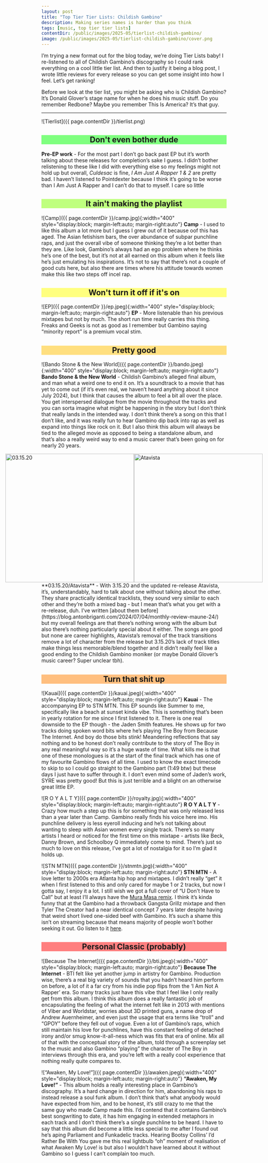 ```yaml
---
layout: post
title: "Top Tier Tier Lists: Childish Gambino"
description: Making series names is harder than you think
tags: [music, top tier tier lists]
contentDir: /public/images/2025-05/tierlist-childish-gambino/
image: /public/images/2025-05/tierlist-childish-gambino/cover.png
---
```


I’m trying a new format out for the blog today, we’re doing Tier Lists baby! I re-listened to all of Childish Gambino’s discography so I could rank everything on a cool little tier list. And then to justify it being a blog post, I wrote little reviews for every release so you can get some insight into how I feel. Let’s get ranking! 

Before we look at the tier list, you might be asking who is Childish Gambino? It’s Donald Glover’s stage name for when he does his music stuff. Do you remember Redbone? Maybe you remember This Is America? It’s that guy. 

<hr>

![Tierlist]({{ page.contentDir }}/tierlist.png)

<h2 style="background-color: #7fff7f; text-align: center;"> Don't even bother dude</h2>

**Pre-EP work** - For the most part I don’t go back past EP but it’s worth talking about these releases for completion’s sake I guess. I didn’t bother relistening to these like I did with everything else so my feelings might not hold up but overall, _Culdesac_ is fine, _I Am Just A Rapper 1 & 2_ are pretty bad. I haven’t listened to Pointdexter because I think it’s going to be worse than I Am Just A Rapper and I can’t do that to myself. I care so little 

<h2 style="background-color: #bfff7f; text-align: center;">It ain't making the playlist</h2>

![Camp]({{ page.contentDir }}/camp.jpg){:width="400" style="display:block; margin-left:auto; margin-right:auto"}
**Camp** - I used to like this album a lot more but I guess I grew out of it because oof this has aged. The Asian fetishism bars, the over abundance of subpar punchline raps, and just the overall vibe of someone thinking they’re a lot better than they are. Like look, Gambino’s always had an ego problem where he thinks he’s one of the best, but it’s not at all earned on this album when it feels like he’s just emulating his inspirations. It’s not to say that there’s not a couple of good cuts here, but also there are times where his attitude towards women make this like two steps off incel rap.

<h2 style="background-color: #ffff7f; text-align: center;">Won't turn it off if it's on</h2>

![EP]({{ page.contentDir }}/ep.jpeg){:width="400" style="display:block; margin-left:auto; margin-right:auto"}
**EP** - More listenable than his previous mixtapes but not by much. The short run time really carries this thing. Freaks and Geeks is not as good as I remember but Gambino saying “minority report” is a premium vocal stim. 

<h2 style="background-color: #ffdf7f; text-align: center;">Pretty good</h2>

![Bando Stone & the New World]({{ page.contentDir }}/bando.jpeg){:width="400" style="display:block; margin-left:auto; margin-right:auto"}
**Bando Stone & the New World** - Childish Gambino’s alleged final album, and man what a weird one to end it on. It’s a soundtrack to a movie that has yet to come  out (if it’s even real, we haven’t heard anything about it since July 2024), but I think that causes the album to feel a bit all over the place. You get interspersed dialogue from the movie throughout the tracks and you can sorta imagine what might be happening in the story but I don’t think that really lands in the intended way. I don’t think there’s a song on this that I don’t like, and it was really fun to hear Gambino dip back into rap as well as expand into things like rock on it. But I also think this album will always be tied to the alleged movie as opposed to being a standalone album, and that’s also a really weird way to end a music career that’s been going on for nearly 20 years. 


<div style="display: flex; justify-content: center;">
    <img src="{{ page.contentDir }}/31520.jpeg" alt="03.15.20" style="width: 350px;">
    <img src="{{ page.contentDir }}/atavista.jpeg" alt="Atavista" style="width: 350px;">
</div>
**03.15.20/Atavista** - With 3.15.20 and the updated re-release Atavista, it’s, understandably, hard to talk about one without talking about the other. They share practically identical tracklists, they sound very similar to each other and they’re both a mixed bag - but I mean that’s what you get with a re-release, duh. I’ve written [about them before](https://blog.antonbriganti.com/2024/07/04/monthly-review-maune-24/) but my overall feelings are that there’s nothing wrong with the album but also there’s nothing particularly special about it either. The songs are good but none are career highlights, Atavista’s removal of the track transitions remove a lot of character from the release but 3.15.20’s lack of track titles make things less memorable/blend together and it didn’t really feel like a good ending to the Childish Gambino moniker (or maybe Donald Glover’s music career? Super unclear tbh).

<h2 style="background-color: #ffbf7f; text-align: center;">Turn that shit up</h2>

![Kauai]({{ page.contentDir }}/kauai.jpeg){:width="400" style="display:block; margin-left:auto; margin-right:auto"}
**Kauai** - The accompanying EP to STN MTN. This EP sounds like Summer to me, specifically like a beach at sunset kinda vibe. This is something that’s been in yearly rotation for me since I first listened to it. There is one real downside to the EP though - the Jaden Smith features. He shows up for two tracks doing spoken word bits where he’s playing The Boy from Because The Internet. And boy do those bits stink! Meandering reflections that say nothing and to be honest don’t really contribute to the story of The Boy in any real meaningful way so it’s a huge waste of time. What kills me is that one of these monologues is at the start of the final track which has one of my favourite Gambino flows of all time. I used to know the exact timecode to skip to so I could go straight to the Gambino part (1:49 btw) but these days I just have to suffer through it. I don’t even mind some of Jaden’s work, SYRE was pretty good! But this is just terrible and a blight on an otherwise great little EP. 

![R O Y A L T Y]({{ page.contentDir }}/royalty.jpg){:width="400" style="display:block; margin-left:auto; margin-right:auto"}
**R O Y A L T Y** - Crazy how much a step up this is for something that was only released less than a year later than Camp. Gambino really finds his voice here imo. His punchline delivery is less eyeroll inducing and he’s not talking about wanting to sleep with Asian women every single track. There’s so many artists I heard or noticed for the first time on this mixtape - artists like Beck, Danny Brown, and Schoolboy Q immediately come to mind. There’s just so much to love on this release, I’ve got a lot of nostalgia for it so I’m glad it holds up. 

![STN MTN]({{ page.contentDir }}/stnmtn.jpg){:width="400" style="display:block; margin-left:auto; margin-right:auto"}
**STN MTN** - A love letter to 2000s era Atlanta hip hop and mixtapes. I didn’t really “get” it when I first listened to this and only cared for maybe 1 or 2 tracks, but now I gotta say, I enjoy it a lot. I still wish we got a full cover of “U Don't Have to Call” but at least I’ll always have the [Mura Masa remix](LINK). I think it’s kinda funny that at the Gambino had a throwback Gangsta Grillz mixtape and then Tyler The Creator had a near identical concept 7 years later despite having that weird short lived one-sided beef with Gambino. It’s such a shame this isn’t on streaming because that means majority of people won’t bother seeking it out. Go listen to it [here](https://www.youtube.com/watch?v=OW9N0jwWUgw).

<h2 style="background-color: #ff7f7f; text-align: center;">Personal Classic (probably)</h2>

![Because The Internet]({{ page.contentDir }}/bti.jpeg){:width="400" style="display:block; margin-left:auto; margin-right:auto"}
**Because The Internet** - BTI felt like yet another jump in artistry for Gambino. Production wise, there’s a real big variety of sounds that you hadn’t heard him perform on before, a lot of it a far cry from his indie pop flips from the ‘I Am Not A Rapper’ era. So many tracks just have this vibe that I feel like I only really get from this album. I think this album does a really fantastic job of encapsulating the feeling of what the internet felt like in 2013 with mentions of Viber and Worldstar, worries about 3D printed guns, a name drop of Andrew Auernheimer, and even just the usage that era terms like “troll” and “GPOY” before they fell out of vogue. Even a lot of Gambino’s raps, which still maintain his love for punchlines, have this constant feeling of detached irony and/or smug know-it-all-ness which was fits that era of online. Mix all of that with the conceptual story of the album, told through a screenplay set to the music and also Gambino “playing” the character of The Boy in interviews through this era, and you’re left with a really cool experience that nothing really quite compares to.

![“Awaken, My Love!”]({{ page.contentDir }}/awaken.jpeg){:width="400" style="display:block; margin-left:auto; margin-right:auto"}
**“Awaken, My Love!”** - This album holds a really interesting place in Gambino’s discography. It’s a hard change in direction for him, abandoning his raps to instead release a soul funk album. I don’t think that’s what anybody would have expected from him, and to be honest, it’s still crazy to me that the same guy who made Camp made this. I’d contend that it contains Gambino’s best songwriting to date, it has him engaging in extended metaphors in each track and I don’t think there’s a single punchline to be heard. I have to say that this album did become a little less special to me after I found out he’s aping Parliament and Funkadelic tracks. Hearing Bootsy Collins’ I’d Rather Be With You gave me this real lightbulb “oh” moment of realisation of what Awaken My Love! is but also I wouldn’t have learned about it without Gambino so I guess I can’t complain too much. 
